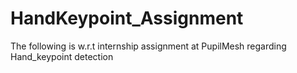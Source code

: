# HandKeypoint_Assignment
The following is w.r.t internship assignment at PupilMesh regarding Hand_keypoint detection
